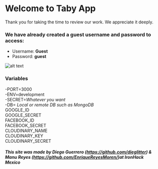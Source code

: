 # Welcome to Taby App
Thank you for taking the time to review our work. We appreciate it deeply. 

### We have already created a guest username and password to access:
- Username: **Guest**
- Password: **guest**

![alt text](https://res.cloudinary.com/dieglitter/image/upload/v1599832682/taby/taby-DosNnU0U4AAlZ6I.jpg.jpg "Taby App")

### Variables
-PORT=3000<br>
-ENV=development<br>
-SECRET=*Whatever you want*<br>
-DB= *Local or remote DB such as MongoDB*<br>
GOOGLE_ID<br>
GOOGLE_SECRET<br>
FACEBOOK_ID<br>
FACEBOOK_SECRET<br>
CLOUDINARY_NAME<br>
CLOUDINARY_KEY<br>
CLOUDINARY_SECRET<br>


##### This site was made by Diego Guerrero (https://github.com/dieglitter) & Manu Reyes (https://github.com/EnriqueReyesMoren/)at IronHack Mexico
